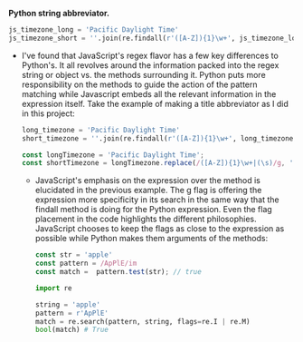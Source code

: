 
**Python string abbreviator.**
```python
js_timezone_long = 'Pacific Daylight Time'
js_timezone_short = ''.join(re.findall(r'([A-Z]){1}\w+', js_timezone_long)) # PDT
```

+ I've found that JavaScript's regex flavor has a few key differences to Python's. It all revolves around the information packed into the regex string or object vs. the methods surrounding it. Python puts more responsibility on the methods to guide the action of the pattern matching while Javascript embeds all the relevant information in the expression itself. Take the example of making a title abbreviator as I did in this project:
    ```python
    long_timezone = 'Pacific Daylight Time'
    short_timezone = ''.join(re.findall(r'([A-Z]){1}\w+', long_timezone)) # PDT
    ```
    ```javascript
    const longTimezone = 'Pacific Daylight Time';
    const shortTimezone = longTimezone.replace(/([A-Z]){1}\w+|(\s)/g, '$1'); // PDT
    ```
    + JavaScript's emphasis on the expression over the method is elucidated in the previous example. The g flag is offering the expression more specificity in its search in the same way that the findall method is doing for the Python expression. Even the flag placement in the code highlights the different philosophies. JavaScript chooses to keep the flags as close to the expression as possible while Python makes them arguments of the methods:
        ```javascript
        const str = 'apple'
        const pattern = /ApPlE/im
        const match =  pattern.test(str); // true
        ```
        ```python
        import re

        string = 'apple'
        pattern = r'ApPlE'
        match = re.search(pattern, string, flags=re.I | re.M)
        bool(match) # True
        ```
